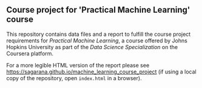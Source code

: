 ## Course project for 'Practical Machine Learning' course

This repository contains data files and a report to fulfill the course project requirements for _Practical Machine Learning_, a course offered by Johns Hopkins University as part of the _Data Science Specialization_ on the Coursera platform.

For a more legible HTML version of the report please see <https://sagarana.github.io/machine_learning_course_project> (if using a local copy of the repository, open `index.html` in a browser).
